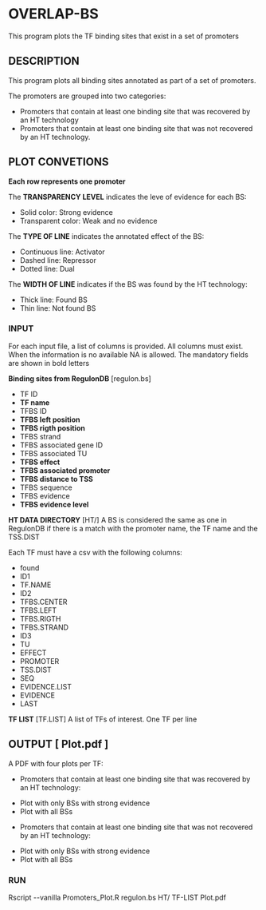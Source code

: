 # OVERLAP-BS

This program plots the TF binding sites that exist in a set of promoters

## DESCRIPTION

This program plots all binding sites annotated as part of a set of promoters. 

The promoters are grouped into two categories:
 - Promoters that contain at least one binding site that was recovered by an HT technology
 - Promoters that contain at least one  binding site that was not recovered by an HT technology.

## PLOT CONVETIONS

**Each row represents one promoter**

The **TRANSPARENCY LEVEL** indicates the leve of evidence for each BS:
 - Solid color: Strong evidence
 - Transparent color: Weak and no evidence

The **TYPE OF LINE** indicates the annotated effect of the BS:
 - Continuous line: Activator
 - Dashed line: Repressor
 - Dotted line: Dual

The **WIDTH OF LINE** indicates if the BS was found by the HT technology:
 - Thick line: Found BS
 - Thin line: Not found BS


### INPUT

For each input file, a list of columns is provided. All columns must exist. When the information is no available NA is allowed. The mandatory fields are shown in bold letters

**Binding sites from RegulonDB** [regulon.bs]
 - TF ID
 - **TF name**
 - TFBS ID
 - **TFBS left position**
 - **TFBS rigth position** 
 - TFBS strand
 - TFBS associated gene ID
 - TFBS associated TU 
 - **TFBS effect**
 - **TFBS associated promoter**
 - **TFBS distance to TSS**
 - TFBS sequence
 - TFBS evidence
 - **TFBS evidence level**

**HT DATA DIRECTORY** [HT/]
A BS is considered the same as one in RegulonDB if there is a match with the promoter name, the TF name and the TSS.DIST

Each TF must have a csv with the following columns:

 - found
 - ID1
 - TF.NAME
 - ID2
 - TFBS.CENTER
 - TFBS.LEFT
 - TFBS.RIGTH
 - TFBS.STRAND
 - ID3
 - TU
 - EFFECT
 - PROMOTER
 - TSS.DIST
 - SEQ
 - EVIDENCE.LIST
 - EVIDENCE
 - LAST

**TF LIST** [TF.LIST]
A list of TFs of interest.
One TF per line


## OUTPUT [ Plot.pdf ]

A PDF with four plots per TF:
 - Promoters that contain at least one binding site that was recovered by an HT technology:
  * Plot with only BSs with strong evidence
  * Plot with all BSs

 - Promoters that contain at least one  binding site that was not recovered by an HT technology:
  * Plot with only BSs with strong evidence
  * Plot with all BSs


### RUN

 Rscript --vanilla Promoters_Plot.R regulon.bs HT/ TF-LIST Plot.pdf
 
